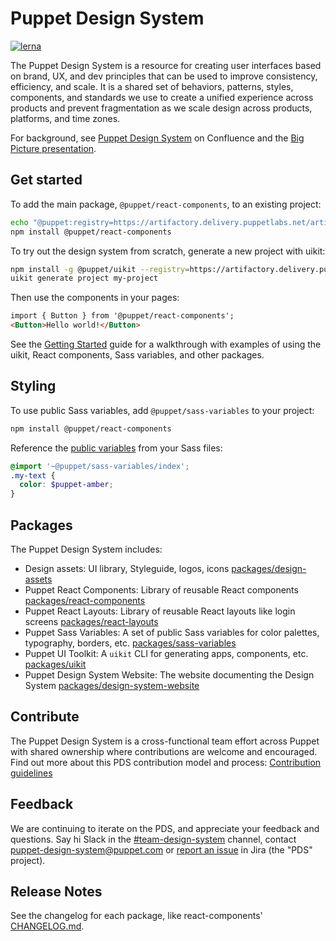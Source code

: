 # Puppet Design System

[![lerna](https://img.shields.io/badge/maintained%20with-lerna-cc00ff.svg)](https://lerna.js.org/)

The Puppet Design System is a resource for creating user interfaces based on brand, UX, and dev principles that can be used to improve consistency, efficiency, and scale. It is a shared set of behaviors, patterns, styles, components, and standards we use to create a unified experience across products and prevent fragmentation as we scale design across products, platforms, and time zones.

For background, see [Puppet Design System](https://confluence.puppetlabs.com/display/PDS) on Confluence and the [Big Picture presentation](https://primetime.bluejeans.com/a2m/events/playback/33fcd61c-3ad2-4413-9393-cc216551d61b).

## Get started

To add the main package, `@puppet/react-components`, to an existing project:

```sh
echo "@puppet:registry=https://artifactory.delivery.puppetlabs.net/artifactory/api/npm/npm__local/" > .npmrc
npm install @puppet/react-components
```

To try out the design system from scratch, generate a new project with uikit:

```sh
npm install -g @puppet/uikit --registry=https://artifactory.delivery.puppetlabs.net/artifactory/api/npm/npm/
uikit generate project my-project
```

Then use the components in your pages:

```html
import { Button } from '@puppet/react-components';
<Button>Hello world!</Button>
```

See the [Getting Started](getting-started.md) guide for a walkthrough with examples of using the uikit, React components, Sass variables, and other packages.

## Styling

To use public Sass variables, add `@puppet/sass-variables` to your project:

```sh
npm install @puppet/react-components
```

Reference the [public variables](packages/sass-variables) from your Sass files:

```scss
@import '~@puppet/sass-variables/index';
.my-text {
  color: $puppet-amber;
}
```

## Packages

The Puppet Design System includes:

- Design assets: UI library, Styleguide, logos, icons [packages/design-assets](packages/design-assets)
- Puppet React Components: Library of reusable React components [packages/react-components](packages/react-components)
- Puppet React Layouts: Library of reusable React layouts like login screens [packages/react-layouts](packages/react-layouts)
- Puppet Sass Variables: A set of public Sass variables for color palettes, typography, borders, etc. [packages/sass-variables](packages/sass-variables)
- Puppet UI Toolkit: A `uikit` CLI for generating apps, components, etc. [packages/uikit](packages/uikit)
- Puppet Design System Website: The website documenting the Design System [packages/design-system-website](packages/design-system-website)

## Contribute

The Puppet Design System is a cross-functional team effort across Puppet with shared ownership where contributions are welcome and encouraged. Find out more about this PDS contribution model and process: [Contribution guidelines](CONTRIBUTING.md)

## Feedback

We are continuing to iterate on the PDS, and appreciate your feedback and questions. Say hi Slack in the [#team-design-system](https://puppet.slack.com/messages/CFFECRQAY) channel, contact <puppet-design-system@puppet.com> or [report an issue](https://tickets.puppetlabs.com/secure/CreateIssueDetails!init.jspa?pid=16902&issuetype=1&priority=6) in Jira (the "PDS" project).


## Release Notes

See the changelog for each package, like react-components' [CHANGELOG.md](packages/react-components/CHANGELOG.md).
